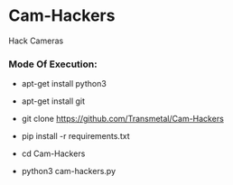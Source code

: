 # Cam-Hackers

Hack Cameras

<h3> Mode Of Execution: </h3>

* apt-get install python3

* apt-get install git

* git clone https://github.com/Transmetal/Cam-Hackers

* pip install -r requirements.txt

* cd Cam-Hackers

* python3 cam-hackers.py
